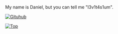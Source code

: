 My name is Daniel, but you can tell me "l3v1t4s1um".

[![Gituhub](https://github-readme-stats.vercel.app/api?username=l3v1t4s1um&show_icons=true&theme=merko)](https://github.com/anuraghazra/github-readme-stats)

[![Top](https://github-readme-stats.vercel.app/api/top-langs/?username=l3v1t4s1um&exclude_repo=eslint-config&theme=merko)](https://github.com/anuraghazra/github-readme-stats)
